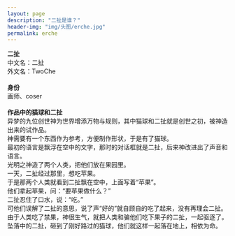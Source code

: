 ```yaml
---
layout: page
description: "二扯是谁？" 
header-img: "img/头图/erche.jpg"
permalink: erche
---
```

<title>二扯是谁？</title>
<link rel="shortcut icon" href="/favicon.ico" type="image/x-icon"/>
<strong>二扯</strong><br>
中文名：二扯<br>
外文名：TwoChe<br>
<br>
<strong>身份</strong><br>
画师、coser<br>
<br>
<strong>作品中的猫球和二扯</strong><br>
异梦的九位创世神为世界增添万物与规则，其中猫球和二扯就是创世之初，被神造出来的试作品。<br>
神需要有一个东西作为参考，方便制作形状，于是有了猫球。<br>
最初的语言是飘浮在空中的文字，那时的对话框就是二扯，后来神改进出了声音和语言。<br>
光明之神造了两个人类，把他们放在果园里。<br>
一天，二扯经过那里，想吃苹果。<br>
于是那两个人类就看到二扯飘在空中，上面写着“苹果”。<br>
他们拿起苹果，问：“要苹果做什么？”<br>
二扯忍住了口水，说：“吃。”<br>
可他们误解了二扯的意思，说了声“好的”就自顾自的吃了起来，没有再理会二扯。<br>
由于人类吃了禁果，神很生气，就把人类和骗他们吃下果子的二扯，一起驱逐了。<br>
坠落中的二扯，砸到了刚好路过的猫球，他们就这样一起落在地上，相依为命。<br>
